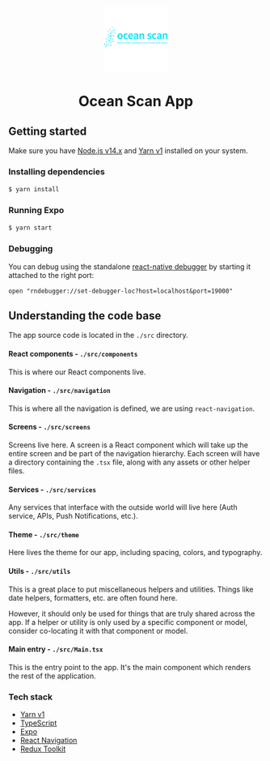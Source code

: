 <p align="center">
  <img src="src/assets/images/icon.png" width="128" height="128" />
</p>
<h1 align="center">Ocean Scan App</h1>

## Getting started

Make sure you have [Node.js v14.x](https://nodejs.org/en/download/) and [Yarn v1](https://classic.yarnpkg.com/en/docs/install) installed on your system.

### Installing dependencies

```bash
$ yarn install
```

### Running Expo

```bash
$ yarn start
```

### Debugging

You can debug using the standalone [react-native debugger](https://github.com/jhen0409/react-native-debugger) by starting it attached to the right port:

```
open "rndebugger://set-debugger-loc?host=localhost&port=19000"
```

## Understanding the code base

The app source code is located in the `./src` directory.

#### React components - `./src/components`

This is where our React components live.

#### Navigation - `./src/navigation`

This is where all the navigation is defined, we are using `react-navigation`.

#### Screens - `./src/screens`

Screens live here. A screen is a React component which will take up the entire screen and be part of the navigation hierarchy. Each screen will have a directory containing the `.tsx` file, along with any assets or other helper files.

#### Services - `./src/services`

Any services that interface with the outside world will live here (Auth service, APIs, Push Notifications, etc.).

#### Theme - `./src/theme`

Here lives the theme for our app, including spacing, colors, and typography.

#### Utils - `./src/utils`

This is a great place to put miscellaneous helpers and utilities. Things like date helpers, formatters, etc. are often found here.

However, it should only be used for things that are truly shared across the app. If a helper or utility is only used by a specific component or model, consider co-locating it with that component or model.

#### Main entry - `./src/Main.tsx`

This is the entry point to the app. It's the main component which renders the rest of the application.

### Tech stack

- [Yarn v1](https://classic.yarnpkg.com/)
- [TypeScript](https://www.typescriptlang.org/)
- [Expo](https://docs.expo.io/)
- [React Navigation](https://reactnavigation.org/)
- [Redux Toolkit](https://redux-toolkit.js.org/)
